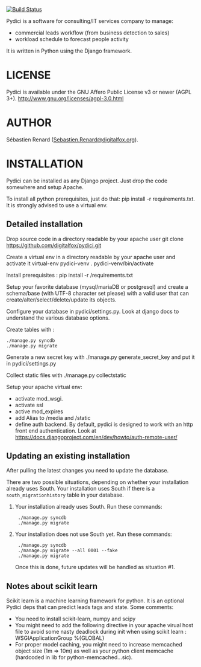 [![Build Status](https://travis-ci.org/digitalfox/pydici.png?branch=master)](https://travis-ci.org/digitalfox/pydici)

Pydici is a software for consulting/IT services company to manage:
- commercial leads workflow (from business detection to sales)
- workload schedule to forecast people activity

It is written in Python using the Django framework.


# LICENSE

Pydici is available under the GNU Affero Public License v3 or newer (AGPL 3+).
http://www.gnu.org/licenses/agpl-3.0.html

# AUTHOR

Sébastien Renard (Sebastien.Renard@digitalfox.org).


# INSTALLATION

Pydici can be installed as any Django project. Just drop the code somewhere
and setup Apache.

To install all python prerequisites, just do that: pip install -r requirements.txt. It is strongly advised to use a virtual env.

## Detailed installation

Drop source code in a directory readable by your apache user
   git clone https://github.com/digitalfox/pydici.git

Create a virtual env in a directory readable by your apache user and activate it
   virtual-env pydici-venv
   . pydici-venv/bin/activate

Install prerequisites :
   pip install -r <path to pydici source code>/requirements.txt

Setup your favorite database (mysql/mariaDB or postgresql) and create a schema/base (with UTF-8 character set please) with a valid user that can create/alter/select/delete/update its objects.

Configure your database in pydici/settings.py. Look at django docs to understand the various database options.

Create tables with :

    ./manage.py syncdb
    ./manage.py migrate

Generate a new secret key with ./manage.py generate_secret_key and put it in pydici/settings.py

Collect static files with ./manage.py collectstatic

Setup your apache virtual env:
- activate mod_wsgi.
- activate ssl
- active mod_expires
- add Alias to /media and /static
- define auth backend. By default, pydici is designed to work with an http front end authentication. Look at https://docs.djangoproject.com/en/dev/howto/auth-remote-user/

## Updating an existing installation

After pulling the latest changes you need to update the database.

There are two possible situations, depending on whether your installation already uses South. Your installation uses South if there is a `south_migrationhistory` table in your database.

1. Your installation already uses South. Run these commands:

        ./manage.py syncdb
        ./manage.py migrate

2. Your installation does not use South yet. Run these commands:

        ./manage.py syncdb
        ./manage.py migrate --all 0001 --fake
        ./manage.py migrate

    Once this is done, future updates will be handled as situation #1.

## Notes about scikit learn
Scikit learn is a machine learning framework for python. It is an optional Pydici deps that can predict leads tags and state.
Some comments:
- You need to install scikit-learn, numpy and scipy
- You might need to add the following directive in your apache virual host file to avoid some nasty deadlock during init when using scikit learn : WSGIApplicationGroup %{GLOBAL}
- For proper model caching, you might need to increase memcached object size (1m => 10m) as well as your python client memcache (hardcoded in lib for python-memcached...sic).
